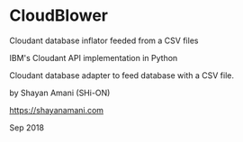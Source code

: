 # CloudBlower
Cloudant database inflator feeded from a CSV files

IBM's Cloudant API implementation in Python

Cloudant database adapter to feed database with a CSV file.

by Shayan Amani (SHi-ON)

https://shayanamani.com

Sep 2018

